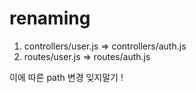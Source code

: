 # renaming

1. controllers/user.js => controllers/auth.js
2. routes/user.js => routes/auth.js

이에 따른 path 변경 잊지말기 !
